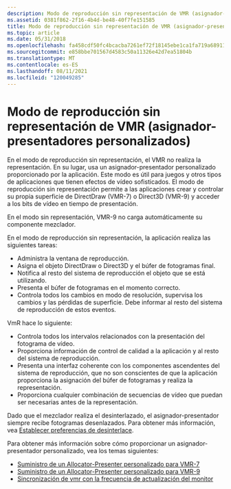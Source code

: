 ```yaml
---
description: Modo de reproducción sin representación de VMR (asignador-presentadores personalizados)
ms.assetid: 0381f862-2f16-4b4d-be48-40f7fe151585
title: Modo de reproducción sin representación de VMR (asignador-presentadores personalizados)
ms.topic: article
ms.date: 05/31/2018
ms.openlocfilehash: fa458cdf50fc4bcacba7261ef72f18145ebe1ca1fa719a689118cae551306fd0
ms.sourcegitcommit: e858bbe701567d4583c50a11326e42d7ea51804b
ms.translationtype: MT
ms.contentlocale: es-ES
ms.lasthandoff: 08/11/2021
ms.locfileid: "120049285"
---
```

# <a name="vmr-renderless-playback-mode-custom-allocator-presenters"></a>Modo de reproducción sin representación de VMR (asignador-presentadores personalizados)

En el modo de reproducción sin representación, el VMR no realiza la representación. En su lugar, usa un asignador-presentador personalizado proporcionado por la aplicación. Este modo es útil para juegos y otros tipos de aplicaciones que tienen efectos de vídeo sofisticados. El modo de reproducción sin representación permite a las aplicaciones crear y controlar su propia superficie de DirectDraw (VMR-7) o Direct3D (VMR-9) y acceder a los bits de vídeo en tiempo de presentación.

En el modo sin representación, VMR-9 no carga automáticamente su componente mezclador.

En el modo de reproducción sin representación, la aplicación realiza las siguientes tareas:

-   Administra la ventana de reproducción.
-   Asigna el objeto DirectDraw o Direct3D y el búfer de fotogramas final.
-   Notifica al resto del sistema de reproducción el objeto que se está utilizando.
-   Presenta el búfer de fotogramas en el momento correcto.
-   Controla todos los cambios en modo de resolución, supervisa los cambios y las pérdidas de superficie. Debe informar al resto del sistema de reproducción de estos eventos.

VmR hace lo siguiente:

-   Controla todos los intervalos relacionados con la presentación del fotograma de vídeo.
-   Proporciona información de control de calidad a la aplicación y al resto del sistema de reproducción.
-   Presenta una interfaz coherente con los componentes ascendentes del sistema de reproducción, que no son conscientes de que la aplicación proporciona la asignación del búfer de fotogramas y realiza la representación.
-   Proporciona cualquier combinación de secuencias de vídeo que puedan ser necesarias antes de la representación.

Dado que el mezclador realiza el desinterlazado, el asignador-presentador siempre recibe fotogramas desenlazados. Para obtener más información, vea [Establecer preferencias de desinterlace](setting-deinterlace-preferences.md).

Para obtener más información sobre cómo proporcionar un asignador-presentador personalizado, vea los temas siguientes:

-   [Suministro de un Allocator-Presenter personalizado para VMR-7](supplying-a-custom-allocator-presenter-for-vmr-7.md)
-   [Suministro de un Allocator-Presenter personalizado para VMR-9](supplying-a-custom-allocator-presenter-for-vmr-9.md)
-   [Sincronización de vmr con la frecuencia de actualización del monitor](synchronizing-the-vmr-to-the-monitors-refresh-rate.md)

 

 



